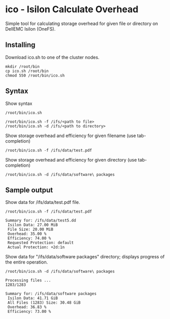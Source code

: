 # ico - Isilon Calculate Overhead

Simple tool for calculating storage overhead for given file or directory on DellEMC Isilon (OneFS).

## Installing

Download ico.sh to one of the cluster nodes.
```
mkdir /root/bin
cp ico.sh /root/bin
chmod 550 /root/bin/ico.sh
```

## Syntax

Show syntax

```
/root/bin/ico.sh
```
```
/root/bin/ico.sh -f /ifs/<path to file>
/root/bin/ico.sh -d /ifs/<path to directory>
```

Show storage overhead and efficiency for given filename (use tab-completion)

```
/root/bin/ico.sh -f /ifs/data/test.pdf
```

Show storage overhead and efficiency for given directory (use tab-completion)

```
/root/bin/ico.sh -d /ifs/data/software\ packages
```

## Sample output

Show data for /ifs/data/test.pdf file.
```
/root/bin/ico.sh -f /ifs/data/test.pdf
```
```
Summary for: /ifs/data/test5.dd
 Isilon Data: 27.00 MiB
 File Size: 20.00 MiB
 Overhead: 35.00 %
 Efficiency: 74.00 %
 Requested Protection: default
 Actual Protection: +2d:1n
```

Show data for "/ifs/data/software packages" directory; displays progress of the entire operation.

```
/root/bin/ico.sh -d /ifs/data/software\ packages
```
```
Processing files ...
1283/1283

Summary for: /ifs/data/software packages
 Isilon Data: 41.71 GiB
 All Files (1283) Size: 30.48 GiB
 Overhead: 36.83 %
 Efficiency: 73.00 %
```

